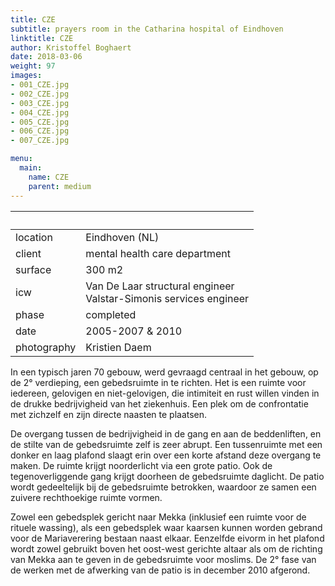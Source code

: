 ```yaml
---
title: CZE
subtitle: prayers room in the Catharina hospital of Eindhoven
linktitle: CZE
author: Kristoffel Boghaert
date: 2018-03-06
weight: 97
images:
- 001_CZE.jpg
- 002_CZE.jpg
- 003_CZE.jpg
- 004_CZE.jpg
- 005_CZE.jpg
- 006_CZE.jpg
- 007_CZE.jpg

menu:
  main:
    name: CZE
    parent: medium
---
```


&nbsp;|&nbsp;
------|------
location	|		Eindhoven (NL)
client		|		mental health care department
surface		|		300 m2
icw			|		Van De Laar structural engineer <br/>Valstar-Simonis services engineer
phase		|		completed
date		|		2005-2007 & 2010
photography	|		Kristien Daem

In een typisch jaren 70 gebouw, werd gevraagd centraal in het gebouw, op de 2° verdieping, een gebedsruimte in te richten. Het is een ruimte voor iedereen, gelovigen en niet-gelovigen, die intimiteit en rust willen vinden in de drukke bedrijvigheid van het ziekenhuis. Een plek om de confrontatie met zichzelf en zijn directe naasten te plaatsen.

De overgang tussen de bedrijvigheid in de gang en aan de beddenliften, en de stilte van de gebedsruimte zelf is zeer abrupt. Een tussenruimte met een donker en laag plafond slaagt erin over een korte afstand deze overgang te maken. De ruimte krijgt noorderlicht via een grote patio. Ook de tegenoverliggende gang krijgt doorheen de gebedsruimte daglicht. De patio wordt gedeeltelijk bij de gebedsruimte betrokken, waardoor ze samen een zuivere rechthoekige ruimte vormen.

Zowel een gebedsplek gericht naar Mekka (inklusief een ruimte voor de rituele wassing), als een gebedsplek waar kaarsen kunnen worden gebrand voor de Mariaverering bestaan naast elkaar. Eenzelfde eivorm in het plafond wordt zowel gebruikt boven het oost-west gerichte altaar als om de richting van Mekka aan te geven in de gebedsruimte voor moslims. De 2° fase van de werken met de afwerking van de patio is in december 2010 afgerond.

